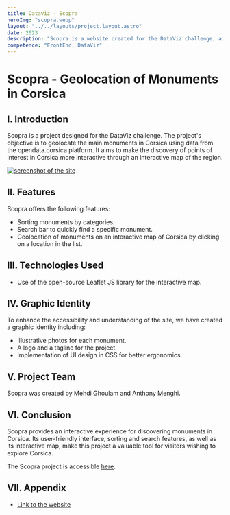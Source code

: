```yaml
---
title: Dataviz - Scopra
heroImg: "scopra.webp"
layout: "../../layouts/project.layout.astro"
date: 2023
description: "Scopra is a website created for the DataViz challenge, aiming to geolocate the main points of interest in Corsica. The site references monuments in Corsica based on the dataset from the opendata.corsica platform. To make the site more interactive, we developed a graphical interface that allows users to visualize different locations on an interactive map of Corsica, using the open-source Leaflet JS library. The project includes a sorting algorithm for the search bar and categories, a visual identity with photos, a logo, and a tagline, as well as a UI design implementation in CSS to enhance accessibility and understanding of the site."
competence: "FrontEnd, DataViz"
---
```

# Scopra - Geolocation of Monuments in Corsica

## I. Introduction

Scopra is a project designed for the DataViz challenge. The project's objective is to geolocate the main monuments in Corsica using data from the opendata.corsica platform. It aims to make the discovery of points of interest in Corsica more interactive through an interactive map of the region.

[![screenshot of the site](/img/scopra/image1.png)](https://scopra.antocrea.dev)

## II. Features

Scopra offers the following features:

- Sorting monuments by categories.
- Search bar to quickly find a specific monument.
- Geolocation of monuments on an interactive map of Corsica by clicking on a location in the list.

## III. Technologies Used

- Use of the open-source Leaflet JS library for the interactive map.

## IV. Graphic Identity

To enhance the accessibility and understanding of the site, we have created a graphic identity including:

- Illustrative photos for each monument.
- A logo and a tagline for the project.
- Implementation of UI design in CSS for better ergonomics.

## V. Project Team

Scopra was created by Mehdi Ghoulam and Anthony Menghi.

## VI. Conclusion

Scopra provides an interactive experience for discovering monuments in Corsica. Its user-friendly interface, sorting and search features, as well as its interactive map, make this project a valuable tool for visitors wishing to explore Corsica.

The Scopra project is accessible [here](https://scopra.antocrea.dev).

## VII. Appendix

- [Link to the website](https://scopra.antocrea.dev)
